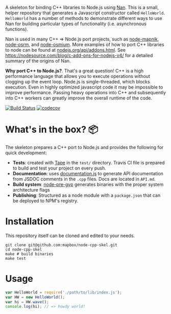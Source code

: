 A skeleton for binding C++ libraries to Node.js using [Nan](https://github.com/nodejs/nan). This is a small, helper repository that generates a Javascript constructor called `HelloWorld`. `HelloWorld` has a number of methods to demonstrate different ways to use Nan for building particular types of functionality (i.e. asynchronous functions).

Nan is used in many C++ => Node.js port projects, such as [node-mapnik](https://github.com/mapnik/node-mapnik), [node-osrm](https://github.com/Project-OSRM/node-osrm), and [node-osmium](https://github.com/osmcode/node-osmium). More examples of how to port C++ libraries to node can be found at [nodejs.org/api/addons.html](https://nodejs.org/api/addons.html). See https://nodesource.com/blog/c-add-ons-for-nodejs-v4/ for a detailed summary of the origins of Nan.

**Why port C++ to Node.js?**. That's a great question! C++ is a high performance language that allows you to execute operations without clogging up the event loop. Node.js is single-threaded, which blocks execution. Even in highly optimized javascript code it may be impossible to improve performance. Passing heavy operations into C++ and subsequently into C++ workers can greatly improve the overall runtime of the code.

[![Build Status](https://travis-ci.org/mapbox/node-cpp-skel.svg?branch=master)](https://travis-ci.org/mapbox/node-cpp-skel)
[![codecov](https://codecov.io/gh/mapbox/node-cpp-skel/branch/master/graph/badge.svg)](https://codecov.io/gh/mapbox/node-cpp-skel)

# What's in the box? :package:

The skeleton prepares a C++ port to Node.js and provides the following for quick development:

* **Tests**: created with [Tape](https://github.com/substack/tape) in the `test/` directory. Travis CI file is prepared to build and test your project on every push.
* **Documentation**: uses [documentation.js](http://documentation.js.org/) to generate API documentation from JSDOC comments in the `.cpp` files. Docs are located in `API.md`.
* **Build system**: [node-pre-gyp](https://github.com/mapbox/node-pre-gyp) generates binaries with the proper system architecture flags
* **Publishing**: Structured as a node module with a `package.json` that can be deployed to NPM's registry.

# Installation

This repository itself can be cloned and edited to your needs.

```
git clone git@github.com:mapbox/node-cpp-skel.git
cd node-cpp-skel
make # build binaries
make test
```

# Usage

```javascript
var HelloWorld = require('./path/to/lib/index.js');
var HW = new HelloWorld();
var hi = HW.wave();
console.log(hi); // => howdy world!
```
